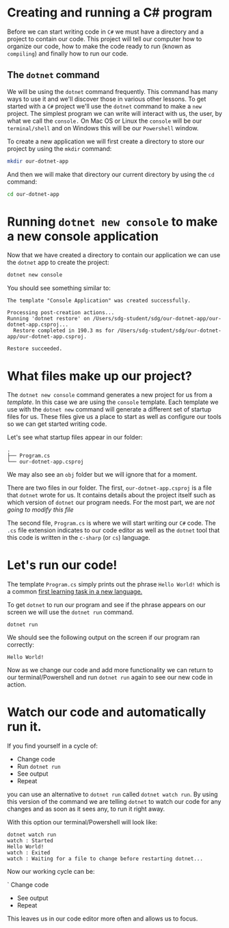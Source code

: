 # Creating and running a C# program

Before we can start writing code in `C#` we must have a directory and a project to contain our code. This project will tell our computer how to organize our code, how to make the code ready to run (known as `compiling`) and finally how to run our code.

## The `dotnet` command

We will be using the `dotnet` command frequently. This command has many ways to use it and we'll discover those in various other lessons. To get started with a `C#` project we'll use the `dotnet` command to make a `new` project. The simplest program we can write will interact with us, the user, by what we call the `console.` On Mac OS or Linux the `console` will be our `terminal/shell` and on Windows this will be our `Powershell` window.

To create a new application we will first create a directory to store our project by using the `mkdir` command:

```sh
mkdir our-dotnet-app
```

And then we will make that directory our current directory by using the `cd` command:

```sh
cd our-dotnet-app
```

# Running `dotnet new console` to make a new console application

Now that we have created a directory to contain our application we can use the `dotnet` app to create the project:

```sh
dotnet new console
```

You should see something similar to:

```
The template "Console Application" was created successfully.

Processing post-creation actions...
Running 'dotnet restore' on /Users/sdg-student/sdg/our-dotnet-app/our-dotnet-app.csproj...
  Restore completed in 190.3 ms for /Users/sdg-student/sdg/our-dotnet-app/our-dotnet-app.csproj.

Restore succeeded.
```

# What files make up our project?

The `dotnet new console` command generates a new project for us from a _template_. In this case we are using the `console` template. Each template we use with the `dotnet new` command will generate a different set of startup files for us. These files give us a place to start as well as configure our tools so we can get started writing code.

Let's see what startup files appear in our folder:

```
.
├── Program.cs
└── our-dotnet-app.csproj
```

We may also see an `obj` folder but we will ignore that for a moment.

There are two files in our folder. The first, `our-dotnet-app.csproj` is a file that `dotnet` wrote for us. It contains details about the project itself such as which version of `dotnet` our program needs. For the most part, we are _not going to modify this file_

The second file, `Program.cs` is where we will start writing our `C#` code. The `.cs` file extension indicates to our code editor as well as the `dotnet` tool that this code is written in the `c-sharp` (or `cs`) language.

# Let's run our code!

The template `Program.cs` simply prints out the phrase `Hello World!` which is a common [first learning task in a new language.](https://en.wikipedia.org/wiki/%22Hello,_World!%22_program)

To get `dotnet` to run our program and see if the phrase appears on our screen we will use the `dotnet run` command.

`dotnet run`

We should see the following output on the screen if our program ran correctly:

```
Hello World!
```

Now as we change our code and add more functionality we can return to our terminal/Powershell and run `dotnet run` again to see our new code in action.

# Watch our code and automatically run it.

If you find yourself in a cycle of:

- Change code
- Run `dotnet run`
- See output
- Repeat

you can use an alternative to `dotnet run` called `dotnet watch run`. By using this version of the command we are telling `dotnet` to watch our code for any changes and as soon as it sees any, to run it right away.

With this option our terminal/Powershell will look like:

```
dotnet watch run
watch : Started
Hello World!
watch : Exited
watch : Waiting for a file to change before restarting dotnet...
```

Now our working cycle can be:

` Change code

- See output
- Repeat

This leaves us in our code editor more often and allows us to focus.
